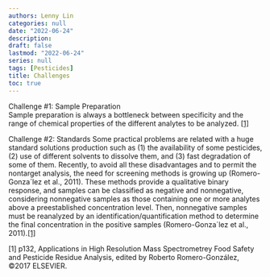 ```yaml
---
authors: Lenny Lin
categories: null
date: "2022-06-24"
description:  
draft: false
lastmod: "2022-06-24"
series: null
tags: [Pesticides]
title: Challenges
toc: true
---
```




<!--more-->
Challenge #1: Sample Preparation  
Sample preparation is always a bottleneck between specificity and the range of chemical properties of the different analytes to be analyzed. <a href="#ref">[1]</a>

Challenge #2: Standards
Some practical problems are related with a huge standard solutions production such as (1) the availability of some pesticides, (2) use of different solvents to dissolve them, and (3) fast degradation of some of them. Recently, to avoid all these disadvantages and to permit the nontarget analysis, the need for screening methods is growing up (Romero-Gonza´lez et al., 2011).  These
methods provide a qualitative binary response, and samples can be classified as
negative and nonnegative, considering nonnegative samples as those containing
one or more analytes above a preestablished concentration level. Then, nonnegative samples must be reanalyzed by an identification/quantification method to determine the final concentration in the positive samples (Romero-Gonza´lez et al., 2011).<a href="#ref">[1]</a>

<p id="ref">[1] p132, Applications in High Resolution Mass Spectrometrey Food Safety and Pesticide Residue Analysis, edited by Roberto Romero-Gonz&#225;lez, &copy;2017 ELSEVIER.</p> 